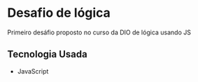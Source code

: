 <h1>Desafio de lógica</h1>
<p>Primeiro desáfio proposto no curso da DIO de lógica usando JS</p>

<h2>Tecnologia Usada</h2>
<ul>
  <li>JavaScript</li>
</ul>
